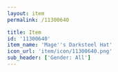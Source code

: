 ```yaml
---
layout: item
permalink: /11300640

title: Item
id: '11300640'
item_name: 'Mage''s Darksteel Hat'
icon_url: 'item/icon/11300640.png'
sub_header: ['Gender: All']
---
```

